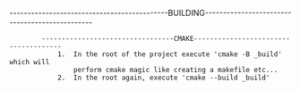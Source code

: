 --------------------------------------------BUILDING-----------------------------------------------

            ---------------------------------CMAKE-------------------------------------
                1.  In the root of the project execute 'cmake -B _build' which will
                    perform cmake magic like creating a makefile etc...     
                2.  In the root again, execute 'cmake --build _build'